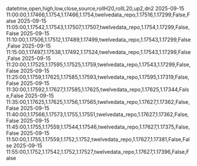 datetime,open,high,low,close,source,rollH20,rollL20,up2,dn2
2025-09-15 11:00:00,1.17466,1.1754,1.17466,1.1754,twelvedata_repo,1.17516,1.17299,False,False
2025-09-15 11:05:00,1.17542,1.17543,1.17507,1.17507,twelvedata_repo,1.1754,1.17299,False,False
2025-09-15 11:10:00,1.17506,1.17512,1.17489,1.17499,twelvedata_repo,1.17543,1.17299,False,False
2025-09-15 11:15:00,1.17497,1.17538,1.17492,1.17524,twelvedata_repo,1.17543,1.17299,False,False
2025-09-15 11:20:00,1.17525,1.17595,1.17525,1.1759,twelvedata_repo,1.17543,1.17299,False,False
2025-09-15 11:25:00,1.1759,1.17625,1.17585,1.17593,twelvedata_repo,1.17595,1.17319,False,False
2025-09-15 11:30:00,1.17592,1.17627,1.17585,1.17625,twelvedata_repo,1.17625,1.17344,False,False
2025-09-15 11:35:00,1.17625,1.17625,1.1756,1.17565,twelvedata_repo,1.17627,1.17362,False,False
2025-09-15 11:40:00,1.17566,1.17573,1.1755,1.17551,twelvedata_repo,1.17627,1.17362,False,False
2025-09-15 11:45:00,1.1755,1.17559,1.17544,1.17546,twelvedata_repo,1.17627,1.17375,False,False
2025-09-15 11:50:00,1.1755,1.17559,1.1752,1.1752,twelvedata_repo,1.17627,1.17381,False,False
2025-09-15 11:55:00,1.1752,1.17542,1.1752,1.17527,twelvedata_repo,1.17627,1.17396,False,False
